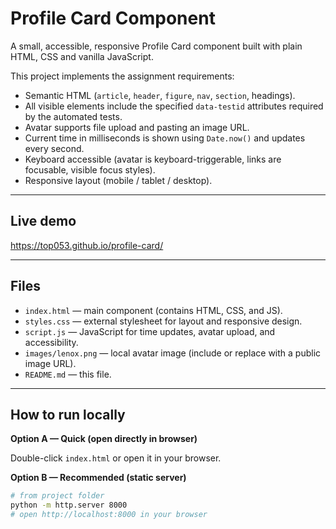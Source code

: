 # Profile Card Component

A small, accessible, responsive Profile Card component built with plain HTML, CSS and vanilla JavaScript.

This project implements the assignment requirements:

- Semantic HTML (`article`, `header`, `figure`, `nav`, `section`, headings).
- All visible elements include the specified `data-testid` attributes required by the automated tests.
- Avatar supports file upload and pasting an image URL.
- Current time in milliseconds is shown using `Date.now()` and updates every second.
- Keyboard accessible (avatar is keyboard-triggerable, links are focusable, visible focus styles).
- Responsive layout (mobile / tablet / desktop).

---

## Live demo

https://top053.github.io/profile-card/

---

## Files

- `index.html` — main component (contains HTML, CSS, and JS).
- `styles.css` — external stylesheet for layout and responsive design.
- `script.js` — JavaScript for time updates, avatar upload, and accessibility.
- `images/lenox.png` — local avatar image (include or replace with a public image URL).
- `README.md` — this file.

---

## How to run locally

**Option A — Quick (open directly in browser)**

Double-click `index.html` or open it in your browser.

**Option B — Recommended (static server)**

```bash
# from project folder
python -m http.server 8000
# open http://localhost:8000 in your browser

